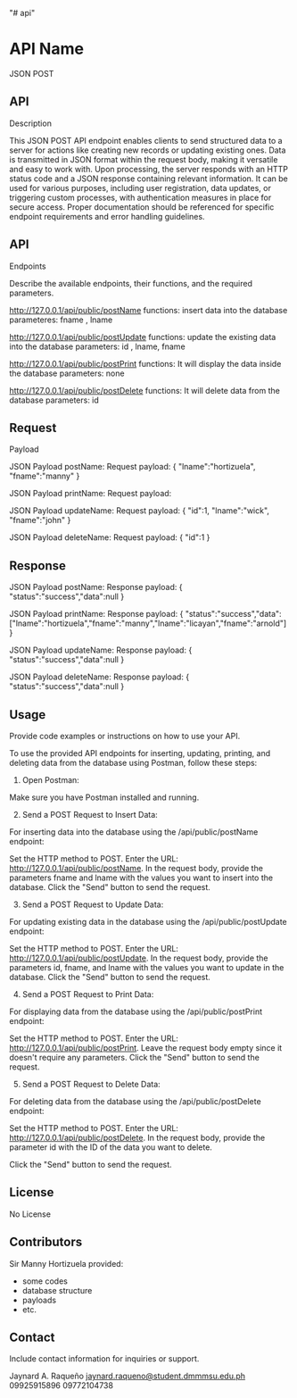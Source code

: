 "# api"

# API Name

JSON POST


 


## API
Description

This JSON POST API endpoint enables clients to send structured data to a server for actions like creating new records or updating existing ones. Data is transmitted in JSON format within the request body, making it versatile and easy to work with. Upon processing, the server responds with an HTTP status code and a JSON response containing relevant information. It can be used for various purposes, including user registration, data updates, or triggering custom processes, with authentication measures in place for secure access. Proper documentation should be referenced for specific endpoint requirements and error handling guidelines.




## API
Endpoints


Describe the
available endpoints, their functions, and the required parameters.

http://127.0.0.1/api/public/postName
functions: insert data into the database
parameteres: fname , lname

http://127.0.0.1/api/public/postUpdate
functions: update the existing data into the database
parameters: id , lname, fname

http://127.0.0.1/api/public/postPrint
functions: It will display the data inside the database
parameters: none

http://127.0.0.1/api/public/postDelete
functions: It will delete data from the database
parameters: id
 


## Request
Payload

JSON Payload postName:
Request payload:
{
  "lname":"hortizuela",
   "fname":"manny"
}

 JSON Payload printName:
Request payload:

JSON Payload updateName:
Request payload:
{
  "id":1,
  "lname":"wick",
   "fname":"john"
}

JSON Payload deleteName:
Request payload:
{
  "id":1
}

## Response
JSON Payload postName:
Response payload:
{
         "status":"success","data":null
}

JSON Payload printName:
Response payload:
{
         "status":"success","data":["lname":"hortizuela","fname":"manny","lname":"licayan","fname":"arnold"]
}


JSON Payload updateName:
Response payload:
{
         "status":"success","data":null
}


JSON Payload deleteName:
Response payload:
{
         "status":"success","data":null
}



 


## Usage
Provide code
examples or instructions on how to use your API.

To use the provided API endpoints for inserting, updating, printing, and deleting data from the database using Postman, follow these steps:

1. Open Postman:

Make sure you have Postman installed and running.

2. Send a POST Request to Insert Data:

For inserting data into the database using the /api/public/postName endpoint:

Set the HTTP method to POST.
Enter the URL: http://127.0.0.1/api/public/postName.
In the request body, provide the parameters fname and lname with the values you want to insert into the database.
Click the "Send" button to send the request.


3. Send a POST Request to Update Data:

For updating existing data in the database using the /api/public/postUpdate endpoint:

Set the HTTP method to POST.
Enter the URL: http://127.0.0.1/api/public/postUpdate.
In the request body, provide the parameters id, fname, and lname with the values you want to update in the database.
Click the "Send" button to send the request.


4. Send a POST Request to Print Data:

For displaying data from the database using the /api/public/postPrint endpoint:

Set the HTTP method to POST.
Enter the URL: http://127.0.0.1/api/public/postPrint.
Leave the request body empty since it doesn't require any parameters.
Click the "Send" button to send the request.


5. Send a POST Request to Delete Data:

For deleting data from the database using the /api/public/postDelete endpoint:

Set the HTTP method to POST.
Enter the URL: http://127.0.0.1/api/public/postDelete.
In the request body, provide the parameter id with the ID of the data you want to delete.


Click the "Send" button to send the request.

 


## License

No License 


## Contributors

Sir Manny Hortizuela
provided:

- some codes
- database structure
- payloads
- etc.


## Contact
Include contact
information for inquiries or support.

Jaynard A. Raqueño 
jaynard.raqueno@student.dmmmsu.edu.ph
09925915896
09772104738